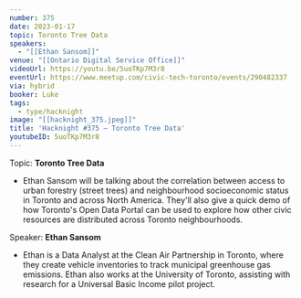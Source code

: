 ```yaml
---
number: 375
date: 2023-01-17
topic: Toronto Tree Data
speakers:
  - "[[Ethan Sansom]]"
venue: "[[Ontario Digital Service Office]]"
videoUrl: https://youtu.be/5uoTKp7M3r8
eventUrl: https://www.meetup.com/civic-tech-toronto/events/290482337
via: hybrid
booker: Luke
tags:
  - type/hacknight
image: "[[hacknight_375.jpeg]]"
title: 'Hacknight #375 – Toronto Tree Data'
youtubeID: 5uoTKp7M3r8
---
```

Topic: **Toronto Tree Data**

* Ethan Sansom will be talking about the correlation between access to urban forestry (street trees) and neighbourhood socioeconomic status in Toronto and across North America. They'll also give a quick demo of how Toronto's Open Data Portal can be used to explore how other civic resources are distributed across Toronto neighbourhoods.

Speaker: **Ethan Sansom**

* Ethan is a Data Analyst at the Clean Air Partnership in Toronto, where they create vehicle inventories to track municipal greenhouse gas emissions. Ethan also works at the University of Toronto, assisting with research for a Universal Basic Income pilot project.
